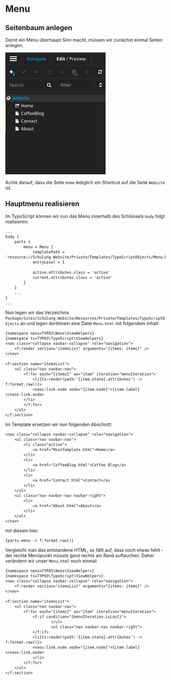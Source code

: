 # Menu

## Seitenbaum anlegen

Damit ein Menu überhaupt Sinn macht, müssen wir zunächst einmal Seiten anlegen.

![Seitenbaum](../assets/tut-pagetree.png)

Achte darauf, dass die Seite `Home` lediglich ein Shortcut auf die Seite `Website` ist.


## Hauptmenu realisieren

Im TypoScript können wir nun das Menu innerhalb des Schlüssels `body` folgt realisieren:

```
...
body {
    parts {
        menu = Menu {
            templatePath = 'resource://Schulung.Website/Private/Templates/TypoScriptObjects/Menu.html'
            entryLevel = 1

            active.attributes.class = 'active'
            current.attributes.class = 'active'
        }
    }
    ...    
}
...
```

Nun legen wir das Verzeichnis `Package/Sites/Schulung.Website/Resources/Private/Templates/TypoScriptObjects` an und legen dorthinein eine Datei `Menu.html` mit folgendem Inhalt:

```
{namespace neos=TYPO3\Neos\ViewHelpers}
{namespace ts=TYPO3\TypoScript\ViewHelpers}
<nav class="collapse navbar-collapse" role="navigation">
    <f:render section="itemsList" arguments="{items: items}" />
</nav>

<f:section name="itemsList">
    <ul class="nav navbar-nav">
        <f:for each="{items}" as="item" iteration="menuIteration">
            <li{ts:render(path:'{item.state}.attributes') -> f:format.raw()}>
            <neos:link.node node="{item.node}">{item.label}</neos:link.node>
        </li>
        </f:for>
    </ul>
</f:section>
```

Im Template ersetzen wir nun folgenden Abschnitt:

```
<nav class="collapse navbar-collapse" role="navigation">
    <ul class="nav navbar-nav">
        <li class="active">
            <a href="MainTemplate.html">Home</a>
        </li>
        <li>
            <a href="CoffeeBlog.html">Coffee Blog</a>
        </li>
        <li>
            <a href="Contact.html">Contact</a>
        </li>
    </ul>
    <ul class="nav navbar-nav navbar-right">
        <li>
            <a href="About.html">About</a>
        </li>
    </ul>
</nav>
```

mit diesem hier:

```
{parts.menu -> f:format.raw()}
```

Vergleicht man das entstandene HTML, so fällt auf, dass noch etwas fehlt - der rechte Menüpunkt müsste ganz rechts am Rand auftauchen. Daher verändern wir unser `Menu.html` noch einmal:

```
{namespace neos=TYPO3\Neos\ViewHelpers}
{namespace ts=TYPO3\TypoScript\ViewHelpers}
<nav class="collapse navbar-collapse" role="navigation">
    <f:render section="itemsList" arguments="{items: items}" />
</nav>

<f:section name="itemsList">
    <ul class="nav navbar-nav">
        <f:for each="{items}" as="item" iteration="menuIteration">
            <f:if condition="{menuIteration.isLast}">
                    </ul>
                    <ul class="nav navbar-nav navbar-right">
            </f:if>
            <li{ts:render(path:'{item.state}.attributes') -> f:format.raw()}>
            <neos:link.node node="{item.node}">{item.label}</neos:link.node>
            </li>
        </f:for>
    </ul>
</f:section>

``` 

